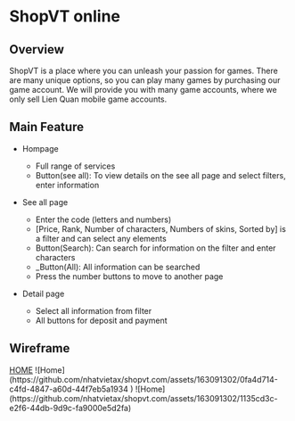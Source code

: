 <h1>ShopVT online</h1> 

<h2>Overview</h2>
ShopVT is a place where you can unleash your passion for games. There are many unique options, so you can play many games by purchasing our game account. We will provide you with many game accounts, where we only sell Lien Quan mobile game accounts.

<h2>Main Feature</h2>
  <ul>
    <li>Hompage</li>
    <ul>
      <li>Full range of services</li> 
      <li>Button(see all): To view details on the see all page and select filters, enter information</li>
    </ul>
  </ul>
  
<ul>
  <li>See all page</li>
  <ul>
    <li>Enter the code (letters and numbers)</li>
    <li>[Price, Rank, Number of characters, Numbers of skins, Sorted by] is a filter and can select any elements</li>
    <li>Button(Search): Can search for information on the filter and enter characters</li>
    <li>_Button(All): All information can be searched</li>
    <li>Press the number buttons to move to another page</li>
  </ul>
</ul>

<ul>
  <li>Detail page</li>
  <ul>
    <li>Select all information from filter</li>
    <li>All buttons for deposit and payment</li>
  </ul>
</ul>

<h2>Wireframe</h2>
<a href="(https://github.com/nhatvietax/shopvt.com/assets/163091302/0fa4d714-c4fd-4847-a60d-44f7eb5a1934" target="_blank" title='HOME'>HOME</a>
![Home](https://github.com/nhatvietax/shopvt.com/assets/163091302/0fa4d714-c4fd-4847-a60d-44f7eb5a1934 )
![Home](https://github.com/nhatvietax/shopvt.com/assets/163091302/1135cd3c-e2f6-44db-9d9c-fa9000e5d2fa)

